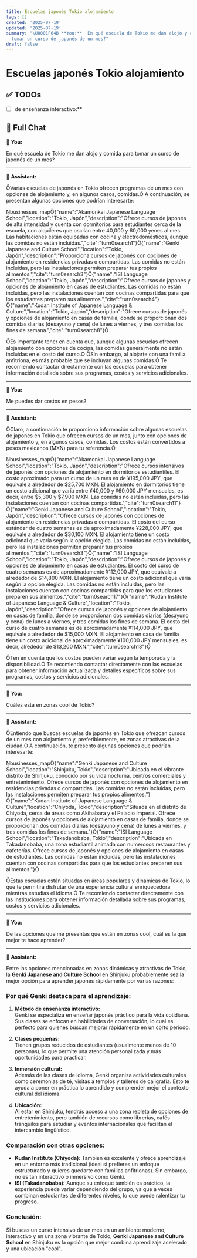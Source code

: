 ```yaml
---
title: Escuelas japonés Tokio alojamiento
tags: []
created: '2025-07-19'
updated: '2025-07-19'
summary: "\U0001F64B **You:**  En qué escuela de Tokio me dan alojo y comida para
  tomar un curso de japonés de un mes?"
draft: false
---
```


# Escuelas japonés Tokio alojamiento

## ✅ TODOs
- [ ] de enseñanza interactivo:**

## 🧠 Full Chat

🙋 **You:**

En qué escuela de Tokio me dan alojo y comida para tomar un curso de japonés de un mes?

---

🤖 **Assistant:**

Varias escuelas de japonés en Tokio ofrecen programas de un mes con opciones de alojamiento y, en algunos casos, comidas. A continuación, se presentan algunas opciones que podrían interesarte:

businesses_map{"name":"Akamonkai Japanese Language School","location":"Tokio, Japón","description":"Ofrece cursos de japonés de alta intensidad y cuenta con dormitorios para estudiantes cerca de la escuela, con alquileres que oscilan entre 40,000 y 60,000 yenes al mes. Las habitaciones están equipadas con cocina y electrodomésticos, aunque las comidas no están incluidas.","cite":"turn0search1"}{"name":"Genki Japanese and Culture School","location":"Tokio, Japón","description":"Proporciona cursos de japonés con opciones de alojamiento en residencias privadas o compartidas. Las comidas no están incluidas, pero las instalaciones permiten preparar tus propios alimentos.","cite":"turn0search3"}{"name":"ISI Language School","location":"Tokio, Japón","description":"Ofrece cursos de japonés y opciones de alojamiento en casas de estudiantes. Las comidas no están incluidas, pero las instalaciones cuentan con cocinas compartidas para que los estudiantes preparen sus alimentos.","cite":"turn0search4"}{"name":"Kudan Institute of Japanese Language & Culture","location":"Tokio, Japón","description":"Ofrece cursos de japonés y opciones de alojamiento en casas de familia, donde se proporcionan dos comidas diarias (desayuno y cena) de lunes a viernes, y tres comidas los fines de semana.","cite":"turn0search8"}

Es importante tener en cuenta que, aunque algunas escuelas ofrecen alojamiento con opciones de cocina, las comidas generalmente no están incluidas en el costo del curso. Sin embargo, al alojarte con una familia anfitriona, es más probable que se incluyan algunas comidas. Te recomiendo contactar directamente con las escuelas para obtener información detallada sobre sus programas, costos y servicios adicionales.

---

🙋 **You:**

Me puedes dar costos en pesos?

---

🤖 **Assistant:**

Claro, a continuación te proporciono información sobre algunas escuelas de japonés en Tokio que ofrecen cursos de un mes, junto con opciones de alojamiento y, en algunos casos, comidas. Los costos están convertidos a pesos mexicanos (MXN) para tu referencia.

businesses_map{"name":"Akamonkai Japanese Language School","location":"Tokio, Japón","description":"Ofrece cursos intensivos de japonés con opciones de alojamiento en dormitorios estudiantiles. El costo aproximado para un curso de un mes es de ¥195,000 JPY, que equivale a alrededor de $25,700 MXN. El alojamiento en dormitorios tiene un costo adicional que varía entre ¥40,000 y ¥60,000 JPY mensuales, es decir, entre $5,300 y $7,900 MXN. Las comidas no están incluidas, pero las instalaciones cuentan con cocinas compartidas.","cite":"turn0search11"}{"name":"Genki Japanese and Culture School","location":"Tokio, Japón","description":"Ofrece cursos de japonés con opciones de alojamiento en residencias privadas o compartidas. El costo del curso estándar de cuatro semanas es de aproximadamente ¥228,000 JPY, que equivale a alrededor de $30,100 MXN. El alojamiento tiene un costo adicional que varía según la opción elegida. Las comidas no están incluidas, pero las instalaciones permiten preparar tus propios alimentos.","cite":"turn0search3"}{"name":"ISI Language School","location":"Tokio, Japón","description":"Ofrece cursos de japonés y opciones de alojamiento en casas de estudiantes. El costo del curso de cuatro semanas es de aproximadamente ¥112,000 JPY, que equivale a alrededor de $14,800 MXN. El alojamiento tiene un costo adicional que varía según la opción elegida. Las comidas no están incluidas, pero las instalaciones cuentan con cocinas compartidas para que los estudiantes preparen sus alimentos.","cite":"turn0search17"}{"name":"Kudan Institute of Japanese Language & Culture","location":"Tokio, Japón","description":"Ofrece cursos de japonés y opciones de alojamiento en casas de familia, donde se proporcionan dos comidas diarias (desayuno y cena) de lunes a viernes, y tres comidas los fines de semana. El costo del curso de cuatro semanas es de aproximadamente ¥114,000 JPY, que equivale a alrededor de $15,000 MXN. El alojamiento en casa de familia tiene un costo adicional de aproximadamente ¥100,000 JPY mensuales, es decir, alrededor de $13,200 MXN.","cite":"turn0search13"}

Ten en cuenta que los costos pueden variar según la temporada y la disponibilidad. Te recomiendo contactar directamente con las escuelas para obtener información actualizada y detalles específicos sobre sus programas, costos y servicios adicionales.

---

🙋 **You:**

Cuáles está en zonas cool de Tokio?

---

🤖 **Assistant:**

Entiendo que buscas escuelas de japonés en Tokio que ofrezcan cursos de un mes con alojamiento y, preferiblemente, en zonas atractivas de la ciudad. A continuación, te presento algunas opciones que podrían interesarte:

businesses_map{"name":"Genki Japanese and Culture School","location":"Shinjuku, Tokio","description":"Ubicada en el vibrante distrito de Shinjuku, conocido por su vida nocturna, centros comerciales y entretenimiento. Ofrece cursos de japonés con opciones de alojamiento en residencias privadas o compartidas. Las comidas no están incluidas, pero las instalaciones permiten preparar tus propios alimentos."}{"name":"Kudan Institute of Japanese Language & Culture","location":"Chiyoda, Tokio","description":"Situada en el distrito de Chiyoda, cerca de áreas como Akihabara y el Palacio Imperial. Ofrece cursos de japonés y opciones de alojamiento en casas de familia, donde se proporcionan dos comidas diarias (desayuno y cena) de lunes a viernes, y tres comidas los fines de semana."}{"name":"ISI Language School","location":"Takadanobaba, Tokio","description":"Ubicada en Takadanobaba, una zona estudiantil animada con numerosos restaurantes y cafeterías. Ofrece cursos de japonés y opciones de alojamiento en casas de estudiantes. Las comidas no están incluidas, pero las instalaciones cuentan con cocinas compartidas para que los estudiantes preparen sus alimentos."}

Estas escuelas están situadas en áreas populares y dinámicas de Tokio, lo que te permitirá disfrutar de una experiencia cultural enriquecedora mientras estudias el idioma. Te recomiendo contactar directamente con las instituciones para obtener información detallada sobre sus programas, costos y servicios adicionales.

---

🙋 **You:**

De las opciones que me presentas que están en zonas cool, cuál es la que mejor te hace aprender?

---

🤖 **Assistant:**

Entre las opciones mencionadas en zonas dinámicas y atractivas de Tokio, la **Genki Japanese and Culture School** en Shinjuku probablemente sea la mejor opción para aprender japonés rápidamente por varias razones:

### **Por qué Genki destaca para el aprendizaje:**
1. **Método de enseñanza interactivo:**  
   Genki se especializa en enseñar japonés práctico para la vida cotidiana. Sus clases se enfocan en habilidades de conversación, lo cual es perfecto para quienes buscan mejorar rápidamente en un corto periodo.

2. **Clases pequeñas:**  
   Tienen grupos reducidos de estudiantes (usualmente menos de 10 personas), lo que permite una atención personalizada y más oportunidades para practicar.

3. **Inmersión cultural:**  
   Además de las clases de idioma, Genki organiza actividades culturales como ceremonias de té, visitas a templos y talleres de caligrafía. Esto te ayuda a poner en práctica lo aprendido y comprender mejor el contexto cultural del idioma.

4. **Ubicación:**  
   Al estar en Shinjuku, tendrás acceso a una zona repleta de opciones de entretenimiento, pero también de recursos como librerías, cafés tranquilos para estudiar y eventos internacionales que facilitan el intercambio lingüístico.

### **Comparación con otras opciones:**
- **Kudan Institute (Chiyoda):** También es excelente y ofrece aprendizaje en un entorno más tradicional (ideal si prefieres un enfoque estructurado y quieres quedarte con familias anfitrionas). Sin embargo, no es tan interactivo o inmersivo como Genki.
- **ISI (Takadanobaba):** Aunque su enfoque también es práctico, la experiencia puede variar dependiendo del grupo, ya que a veces combinan estudiantes de diferentes niveles, lo que puede ralentizar tu progreso.

### **Conclusión:**  
Si buscas un curso intensivo de un mes en un ambiente moderno, interactivo y en una zona vibrante de Tokio, **Genki Japanese and Culture School** en Shinjuku es la opción que mejor combina aprendizaje acelerado y una ubicación "cool".